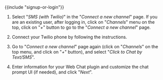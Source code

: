<!-- markdownlint-disable-next-line -->
{{include "signup-or-login"}}

1. Select "*SMS (with Twilio)*" in the "*Connect a new channel*" page. If you are an existing user, after logging in, click on "*Channels*" menu on the top, click on "*+*" button to go to the "*Connect a new channel*" page.

1. Connect your Twilio phone by following the instructions.

1. Go to "*Connect a new channel*" page again (click on "*Channels*" on the top menu, and click on "*+*" button), and select "*Click to Chat by Text/SMS*".

1. Enter information for your Web Chat plugin and customize the chat prompt UI (if needed), and click "*Next*".
